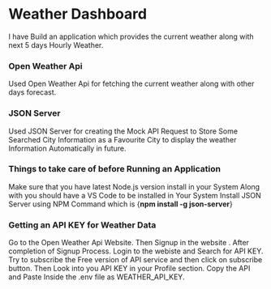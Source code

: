 # Weather Dashboard
I have Build an application which provides the current weather along with next 5 days Hourly Weather.

### Open Weather Api
Used Open Weather Api for fetching the current weather along with other days forecast.

### JSON Server
Used JSON Server for creating the Mock API Request to Store Some Searched City Information as a Favourite City to display the weather Information Automatically in future.


### Things to take care of before Running an Application
Make sure that you have latest Node.js version install in your System
Along with you should have a VS Code to be installed in Your System
Install JSON Server using NPM Command which is {**npm install -g json-server**}

### Getting an API KEY for Weather Data 
Go to the Open Weather Api Website.
Then Signup in the website .
After completion of Signup Process.
Login to the webiste and Search for API KEY. 
Try to subscribe the Free version of API service and then click on subscribe button.
Then Look into you API KEY in your Profile section.
Copy the API and Paste Inside the .env file as WEATHER_API_KEY.